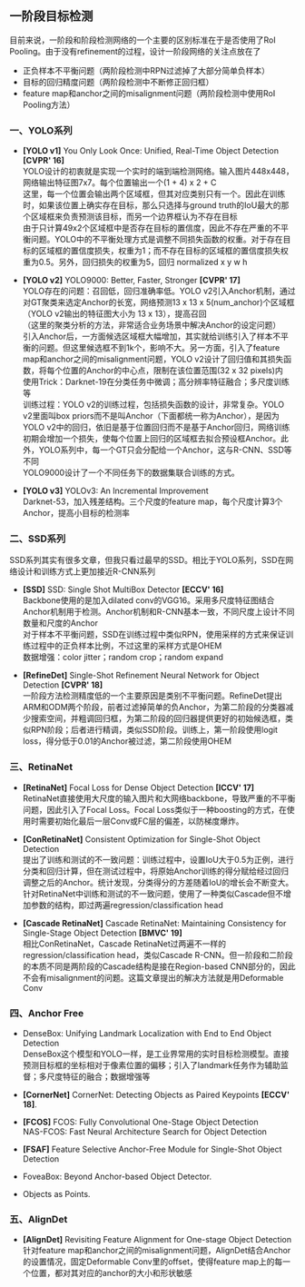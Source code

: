 ## 一阶段目标检测

目前来说，一阶段和阶段检测网络的一个主要的区别标准在于是否使用了RoI Pooling。由于没有refinement的过程，设计一阶段网络的关注点放在了  

* 正负样本不平衡问题（两阶段检测中RPN过滤掉了大部分简单负样本）     
* 目标的回归精度问题（两阶段检测中不断修正回归框）    
* feature map和anchor之间的misalignment问题（两阶段检测中使用RoI Pooling方法）    


### 一、YOLO系列    


* **[YOLO v1]** You Only Look Once: Unified, Real-Time Object Detection **[CVPR' 16]**    
   YOLO设计的初衷就是实现一个实时的端到端检测网络。输入图片448x448，网络输出特征图7x7。每个位置输出一个(1 + 4) x 2 + C       
   这里，每一个位置会输出两个区域框，但其对应类别只有一个。因此在训练时，如果该位置上确实存在目标，那么只选择与ground truth的IoU最大的那个区域框来负责预测该目标，而另一个边界框认为不存在目标     
   由于只计算49x2个区域框中是否存在目标的置信度，因此不存在严重的不平衡问题。YOLO中的不平衡处理方式是调整不同损失函数的权重。对于存在目标的区域框的置信度损失，权重为1；而不存在目标的区域框的置信度损失权重为0.5。另外，回归损失的权重为5，回归 normalized x y w h    

* **[YOLO v2]** YOLO9000: Better, Faster, Stronger **[CVPR' 17]**          
   YOLO存在的问题：召回低，回归准确率低。YOLO v2引入Anchor机制，通过对GT聚类来选定Anchor的长宽，网络预测13 x 13 x 5(num_anchor)个区域框（YOLO v2输出的特征图大小为 13 x 13），提高召回     
   （这里的聚类分析的方法，非常适合业务场景中解决Anchor的设定问题）      
   引入Anchor后，一方面候选区域框大幅增加，其实就给训练引入了样本不平衡的问题。但这里候选框不到1k个，影响不大。另一方面，引入了feature map和anchor之间的misalignment问题，YOLO v2设计了回归值和其损失函数，将每个位置的Anchor的中心点，限制在该位置范围(32 x 32 pixels)内    
   使用Trick：Darknet-19在分类任务中微调；高分辨率特征融合；多尺度训练等    
   训练过程：YOLO v2的训练过程，包括损失函数的设计，非常复杂。YOLO v2里面叫box priors而不是叫Anchor（下面都统一称为Anchor），是因为YOLO v2中的回归，依旧是基于位置回归而不是基于Anchor回归，网络训练初期会增加一个损失，使每个位置上回归的区域框去拟合预设框Anchor。此外，YOLO系列中，每一个GT只会分配给一个Anchor，这与R-CNN、SSD等不同    
   YOLO9000设计了一个不同任务下的数据集联合训练的方式。

* **[YOLO v3]** YOLOv3: An Incremental Improvement     
    Darknet-53，加入残差结构。三个尺度的feature map，每个尺度计算3个Anchor，提高小目标的检测率    


### 二、SSD系列    

SSD系列其实有很多文章，但我只看过最早的SSD。相比于YOLO系列，SSD在网络设计和训练方式上更加接近R-CNN系列     

* **[SSD]** SSD: Single Shot MultiBox Detector **[ECCV' 16]**      
   Backbone使用的是加入dilated conv的VGG16。采用多尺度特征图结合Anchor机制用于检测。Anchor机制和R-CNN基本一致，不同尺度上设计不同数量和尺度的Anchor    
   对于样本不平衡问题，SSD在训练过程中类似RPN，使用采样的方式来保证训练过程中的正负样本比例，不过这里的采样方式是OHEM    
   数据增强：color jitter；random crop；random expand   

* **[RefineDet]** Single-Shot Refinement Neural Network for Object Detection **[CVPR' 18]**    
   一阶段方法检测精度低的一个主要原因是类别不平衡问题。RefineDet提出ARM和ODM两个阶段，前者过滤掉简单的负Anchor，为第二阶段的分类器减少搜索空间，并粗调回归框，为第二阶段的回归器提供更好的初始候选框，类似RPN阶段；后者进行精调，类似SSD阶段。训练上，第一阶段使用logit loss，得分低于0.01的Anchor被过滤，第二阶段使用OHEM    

### 三、RetinaNet

* **[RetinaNet]** Focal Loss for Dense Object Detection **[ICCV' 17]**     
   RetinaNet直接使用大尺度的输入图片和大网络backbone，导致严重的不平衡问题，因此引入了Focal Loss。Focal Loss类似于一种boosting的方式，在使用时需要初始化最后一层Conv或FC层的偏差，以防梯度爆炸。    


* **[ConRetinaNet]** Consistent Optimization for Single-Shot Object Detection    
   提出了训练和测试的不一致问题：训练过程中，设置IoU大于0.5为正例，进行分类和回归计算，但在测试过程中，将原始Anchor训练的得分赋给经过回归调整之后的Anchor。统计发现，分类得分的方差随着IoU的增长会不断变大。
   针对RetinaNet中训练和测试的不一致问题，使用了一种类似Cascade但不增加参数的结构，即过两遍regression/classification head    

* **[Cascade RetinaNet]** Cascade RetinaNet: Maintaining Consistency for Single-Stage Object Detection **[BMVC' 19]**      
   相比ConRetinaNet，Cascade RetinaNet过两遍不一样的regression/classification head，类似Cascade R-CNN。但一阶段和二阶段的本质不同是两阶段的Cascade结构是接在Region-based CNN部分的，因此不会有misalignment的问题。这篇文章提出的解决方法就是用Deformable Conv    

### 四、Anchor Free

* DenseBox: Unifying Landmark Localization with End to End Object Detection   
   DenseBox这个模型和YOLO一样，是工业界常用的实时目标检测模型。直接预测目标框的坐标相对于像素位置的偏移；引入了landmark任务作为辅助监督；多尺度特征的融合；数据增强等

* **[CornerNet]** CornerNet: Detecting Objects as Paired Keypoints **[ECCV' 18]**.    

 
* **[FCOS]** FCOS: Fully Convolutional One-Stage Object Detection      
   NAS-FCOS: Fast Neural Architecture Search for Object Detection     

* **[FSAF]** Feature Selective Anchor-Free Module for Single-Shot Object Detection    

* FoveaBox: Beyond Anchor-based Object Detector.   

* Objects as Points.   



### 五、AlignDet   

* **[AlignDet]** Revisiting Feature Alignment for One-stage Object Detection    
   针对feature map和anchor之间的misalignment问题，AlignDet结合Anchor的设置情况，固定Deformable Conv里的offset，使得feature map上的每一个位置，都对其对应的anchor的大小和形状敏感
